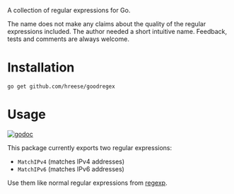 A collection of regular expressions for Go.

The name does not make any claims about the quality of the regular expressions
included. The author needed a short intuitive name. Feedback, tests and
comments are always welcome.

# Installation

```
go get github.com/hreese/goodregex
```

# Usage

[![godoc](https://img.shields.io/badge/docs-GoDoc-blue.svg)](https://godoc.org/github.com/hreese/goodregex)

This package currently exports two regular expressions:

* ```MatchIPv4``` (matches IPv4 addresses)
* ```MatchIPv6``` (matches IPv6 addresses)

Use them like normal regular expressions from [regexp](https://golang.org/pkg/regexp/).

